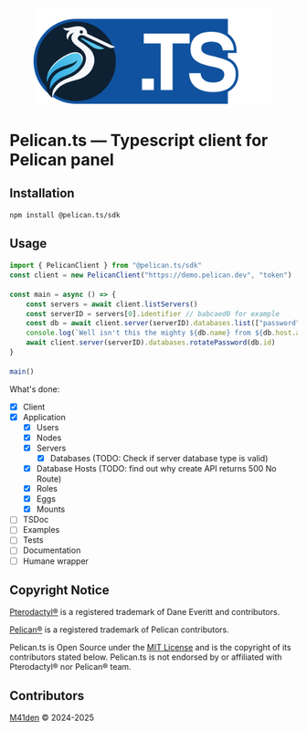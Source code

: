 <h1 align="center">
    <img src=".github/logo.png" width="420" />
</h1>

# Pelican.ts — Typescript client for Pelican panel

## Installation
```shell
npm install @pelican.ts/sdk
```

## Usage
```ts
import { PelicanClient } from "@pelican.ts/sdk"
const client = new PelicanClient("https://demo.pelican.dev", "token")

const main = async () => {
    const servers = await client.listServers()
    const serverID = servers[0].identifier // babcaed0 for example
    const db = await client.server(serverID).databases.list(["password"])[0] // including password
    console.log(`Well isn't this the mighty ${db.name} from ${db.host.address}!`)
    await client.server(serverID).databases.rotatePassword(db.id)
}

main()
```

What's done:
- [X] Client
- [X] Application
  - [X] Users
  - [X] Nodes
  - [X] Servers
    - [X] Databases (TODO: Check if server database type is valid)
  - [X] Database Hosts (TODO: find out why create API returns 500 No Route)
  - [X] Roles
  - [X] Eggs
  - [X] Mounts
- [ ] TSDoc
- [ ] Examples
- [ ] Tests
- [ ] Documentation
- [ ] Humane wrapper

## Copyright Notice
[Pterodactyl®](https://github.com/pterodactyl) is a registered trademark of Dane Everitt and contributors.

[Pelican®](https://github.com/pelican-dev) is a registered trademark of Pelican contributors.

Pelican.ts is Open Source under the [MIT License](LICENSE) and is the copyright
of its contributors stated below. Pelican.ts is not endorsed by or affiliated with Pterodactyl® nor Pelican® team.


## Contributors
[M41den](https://github.com/m41denx) © 2024-2025